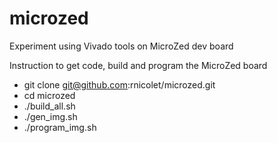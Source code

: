 # microzed
Experiment using Vivado tools on MicroZed dev board

Instruction to get code, build and program the MicroZed board
* git clone git@github.com:rnicolet/microzed.git
* cd microzed
* ./build_all.sh
* ./gen_img.sh
* ./program_img.sh

